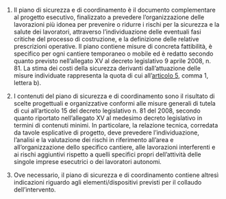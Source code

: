 1. Il piano di sicurezza e di coordinamento è il documento complementare al progetto esecutivo, finalizzato a prevedere l’organizzazione delle lavorazioni più idonea per prevenire o ridurre i rischi per la sicurezza e la salute dei lavoratori, attraverso l’individuazione delle eventuali fasi critiche del processo di costruzione, e la definizione delle relative prescrizioni operative. Il piano contiene misure di concreta fattibilità, è specifico per ogni cantiere temporaneo o mobile ed è redatto secondo quanto previsto nell’allegato XV al decreto legislativo 9 aprile 2008, n. 81. La stima dei costi della sicurezza derivanti dall’attuazione delle misure individuate rappresenta la quota di cui all’[articolo 5](/allegato-1.7-articolo-5/1), comma 1, lettera b).

2. I contenuti del piano di sicurezza e di coordinamento sono il risultato di scelte progettuali e organizzative conformi alle misure generali di tutela di cui all’articolo 15 del decreto legislativo n. 81 del 2008, secondo quanto riportato nell’allegato XV al medesimo decreto legislativo in termini di contenuti minimi. In particolare, la relazione tecnica, corredata da tavole esplicative di progetto, deve prevedere l’individuazione, l’analisi e la valutazione dei rischi in riferimento all’area e all’organizzazione dello specifico cantiere, alle lavorazioni interferenti e ai rischi aggiuntivi rispetto a quelli specifici propri dell’attività delle singole imprese esecutrici o dei lavoratori autonomi.

3. Ove necessario, il piano di sicurezza e di coordinamento contiene altresì indicazioni riguardo agli elementi/dispositivi previsti per il collaudo dell’intervento.